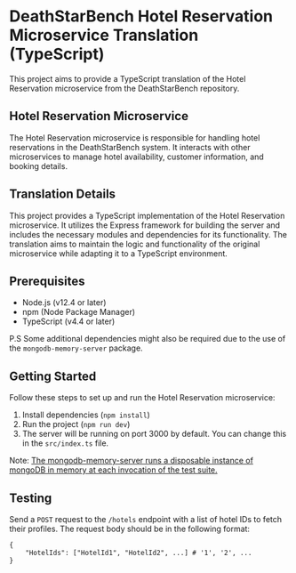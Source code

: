 # DeathStarBench Hotel Reservation Microservice Translation (TypeScript)

This project aims to provide a TypeScript translation of the Hotel Reservation microservice from the DeathStarBench repository.

## Hotel Reservation Microservice

The Hotel Reservation microservice is responsible for handling hotel reservations in the DeathStarBench system. It interacts with other microservices to manage hotel availability, customer information, and booking details.

## Translation Details

This project provides a TypeScript implementation of the Hotel Reservation microservice. It utilizes the Express framework for building the server and includes the necessary modules and dependencies for its functionality. The translation aims to maintain the logic and functionality of the original microservice while adapting it to a TypeScript environment.

## Prerequisites

- Node.js (v12.4 or later)
- npm (Node Package Manager)
- TypeScript (v4.4 or later)

P.S Some additional dependencies might also be required due to the use of the `mongodb-memory-server` package.

## Getting Started

Follow these steps to set up and run the Hotel Reservation microservice:

1. Install dependencies (`npm install`)
2. Run the project (`npm run dev`)
3. The server will be running on port 3000 by default. You can change this in the `src/index.ts` file.

Note: [The mongodb-memory-server runs a disposable instance of mongoDB in memory at each invocation of the test suite.](https://www.npmjs.com/package/mongodb-memory-server)
## Testing
Send a `POST` request to the `/hotels` endpoint with a list of hotel IDs to fetch their profiles. The request body should be in the following format:
```
{
    "HotelIds": ["HotelId1", "HotelId2", ...] # '1', '2', ...
}
````
